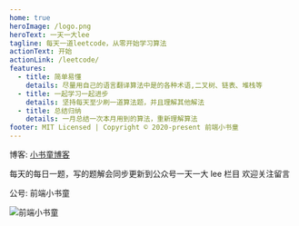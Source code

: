 ```yaml
---
home: true
heroImage: /logo.png
heroText: 一天一大lee
tagline: 每天一道leetcode，从零开始学习算法
actionText: 开始
actionLink: /leetcode/
features:
  - title: 简单易懂
    details: 尽量用自己的语言翻译算法中是的各种术语,二叉树、链表、堆栈等
  - title: 一起学习一起进步
    details: 坚持每天至少刷一道算法题，并且理解其他解法
  - title: 总结归纳
    details: 一月总结一次本月用到的算法，重新理解算法
footer: MIT Licensed | Copyright © 2020-present 前端小书童
---
```


博客: [小书童博客](http://gaowenju.com/)

每天的每日一题，写的题解会同步更新到公众号一天一大 lee 栏目
欢迎关注留言

公号: 前端小书童

<!-- ![前端小书童](http://qiniu.gaowenju.com/wechat-new.png) -->
![前端小书童](http://qiniu.gaowenju.com/wechat.png)
